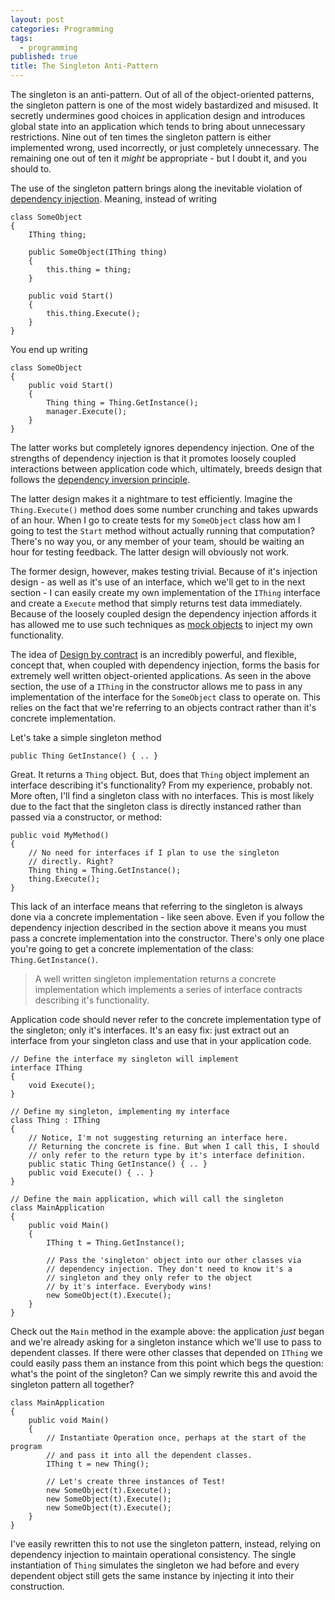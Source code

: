 ```yaml
---
layout: post
categories: Programming
tags: 
  - programming
published: true
title: The Singleton Anti-Pattern
---
```


The singleton is an anti-pattern. Out of all of the object-oriented patterns, the singleton pattern is one of the most widely bastardized and misused. It secretly undermines good choices in application design and introduces global state into an application which tends to bring about unnecessary restrictions. Nine out of ten times the singleton pattern is either implemented wrong, used incorrectly, or just completely unnecessary. The remaining one out of ten it *might* be appropriate - but I doubt it, and you should to.

The use of the singleton pattern brings along the inevitable violation of [dependency injection][1]. Meaning, instead of writing

```
class SomeObject
{
	IThing thing;
	
	public SomeObject(IThing thing)
	{
		this.thing = thing;
	}
	
	public void Start()
	{
		this.thing.Execute();
	}
}
```

You end up writing

```
class SomeObject
{
	public void Start()
	{
		Thing thing = Thing.GetInstance();
		manager.Execute();
	}
}
```

The latter works but completely ignores dependency injection. One of the strengths of dependency injection is that it promotes loosely coupled interactions between application code which, ultimately, breeds design that follows the [dependency inversion principle][2].

The latter design makes it a nightmare to test efficiently. Imagine the `Thing.Execute()` method does some number crunching and takes upwards of an hour. When I go to create tests for my `SomeObject` class how am I going to test the `Start` method without actually running that computation? There's no way you, or any member of your team, should be waiting an hour for testing feedback. The latter design will obviously not work.

The former design, however, makes testing trivial. Because of it's injection design - as well as it's use of an interface, which we'll get to in the next section - I can easily create my own implementation of the `IThing` interface and create a `Execute` method that simply returns test data immediately. Because of the loosely coupled design the dependency injection affords it has allowed me to use such techniques as [mock objects][4] to inject my own functionality.

The idea of [Design by contract][5] is an incredibly powerful, and flexible, concept that, when coupled with dependency injection, forms the basis for extremely well written object-oriented applications. As seen in the above section, the use of a `IThing` in the constructor allows me to pass in any implementation of the interface for the `SomeObject` class to operate on. This relies on the fact that we're referring to an objects contract rather than it's concrete implementation. 

Let's take a simple singleton method

```
public Thing GetInstance() { .. }
```

Great. It returns a `Thing` object. But, does that `Thing` object implement an interface describing it's functionality? From my experience, probably not. More often, I'll find a singleton class with no interfaces. This is most likely due to the fact that the singleton class is directly instanced rather than passed via a constructor, or method:

```
public void MyMethod()
{
	// No need for interfaces if I plan to use the singleton
	// directly. Right?
	Thing thing = Thing.GetInstance();
	thing.Execute();
}
```

This lack of an interface means that referring to the singleton is always done via a concrete implementation - like seen above. Even if you follow the dependency injection described in the section above it means you must pass a concrete implementation into the constructor. There's only one place you're going to get a concrete implementation of the class: `Thing.GetInstance()`. 

> A well written singleton implementation returns a concrete implementation which implements a series of interface contracts describing it's functionality.
 
 Application code should never refer to the concrete implementation type of the singleton; only it's interfaces. It's an easy fix: just extract out an interface from your singleton class and use that in your application code.

```
// Define the interface my singleton will implement
interface IThing
{
	void Execute();
}

// Define my singleton, implementing my interface
class Thing : IThing
{
	// Notice, I'm not suggesting returning an interface here.
	// Returning the concrete is fine. But when I call this, I should
	// only refer to the return type by it's interface definition.
	public static Thing GetInstance() { .. }
	public void Execute() { .. }
}

// Define the main application, which will call the singleton
class MainApplication
{
	public void Main()
	{
		IThing t = Thing.GetInstance();
		
		// Pass the 'singleton' object into our other classes via 
		// dependency injection. They don't need to know it's a 
		// singleton and they only refer to the object 
		// by it's interface. Everybody wins!
		new SomeObject(t).Execute();
	}
}
```

Check out the `Main` method in the example above: the application *just* began and we're already asking for a singleton instance which we'll use to pass to dependent classes. If there were other classes that depended on `IThing` we could easily pass them an instance from this point which begs the question: what's the point of the singleton? Can we simply rewrite this and avoid the singleton pattern all together?

```
class MainApplication
{
	public void Main()
	{
		// Instantiate Operation once, perhaps at the start of the program
		// and pass it into all the dependent classes.
		IThing t = new Thing();

		// Let's create three instances of Test!
		new SomeObject(t).Execute();
		new SomeObject(t).Execute();
		new SomeObject(t).Execute();
	}
}
```

I've easily rewritten this to not use the singleton pattern, instead, relying on dependency injection to maintain operational consistency. The single instantiation of `Thing` simulates the singleton we had before and every dependent object still gets the same instance by injecting it into their construction. 


[1]: https://en.wikipedia.org/wiki/Dependency_injection
[2]: https://en.wikipedia.org/wiki/Dependency_inversion_principle
[3]: https://en.wikipedia.org/wiki/Single_responsibility_principle
[4]: https://en.wikipedia.org/wiki/Mock_object
[5]: https://en.wikipedia.org/wiki/Design_by_contract



